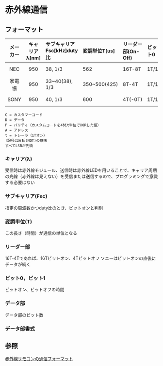 # 赤外線通信

## フォーマット

|メーカー|キャリアλ[nm]|サブキャリアFsc[kHz]duty比|変調単位T[us]|リーダー部(On-Off)|ビット0|ビット1|データ部[bit]|データ部書式|
|:-:|:-:|:-|:-|:-|:-|:-|:-|:-|
|NEC|950|38, 1/3|562|16T-8T|1T/1T|1T/3T|32|C8 !C8 D8 !D8|
|家電協|950|33~40(38), 1/3|350~500(425)|8T-4T|1T/1T|1T/3T|VAR48+トレーラ|C16 P4 Dn t|
|SONY|950|40, 1/3|600|4T(-0T)|1T/1T|1T/2T|12~20|D7 A5,7,13|

```
C = カスタマーコード
D = データ
P = パリティ（カスタムコードを4bit単位でXORした値）
A = アドレス
t = トレーラ（1Tオン）
!記号は反転(NOT)の意味
すべてLSBが先頭
```

### キャリア(λ)
受信時は赤外線モジュール、送信時は赤外線LEDを用いることで、キャリア周期の光線（赤外線は見えない）を受信または送信するので、プログラミングで意識する必要はない

### サブキャリア(Fsc)
指定の周波数かつduty比のとき、ビットオンと判別

### 変調単位(T)
この長さ（時間）が通信の単位となる

### リーダー部
16T-4Tであれば、16Tビットオン、4Tビットオフ
ソニーはビットオンの直後にデータが続く

### ビット0，ビット1
ビットオン、ビットオフの時間

### データ部
データ部のビット数

### データ部書式

## 参照
[赤外線リモコンの通信フォーマット](http://elm-chan.org/docs/ir_format.html)

